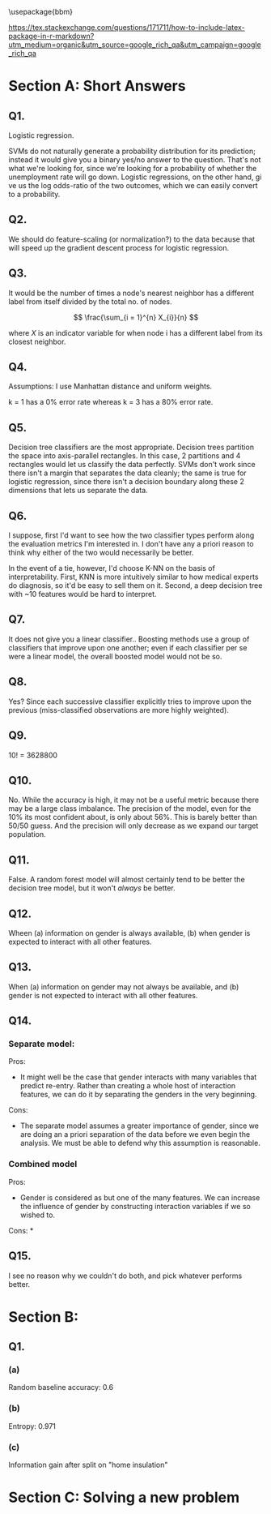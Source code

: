 \usepackage{bbm}

https://tex.stackexchange.com/questions/171711/how-to-include-latex-package-in-r-markdown?utm_medium=organic&utm_source=google_rich_qa&utm_campaign=google_rich_qa

# Section A: Short Answers

## Q1.

Logistic regression.

SVMs do not naturally generate a probability distribution for its prediction; instead it would give you a binary yes/no answer to the question. That's not what we're looking for, since we're looking for a probability of whether the unemployment rate will go down. Logistic regressions, on the other hand, gi ve us the log odds-ratio of the two outcomes, which we can easily convert to a probability.

## Q2. 

We should do feature-scaling (or normalization?) to the data because that will speed up the gradient descent process for logistic regression.

## Q3. 

It would be the number of times a node's nearest neighbor has a different label from itself divided by the total no. of nodes.

$$ \frac{\sum_{i = 1}^{n} X_{i}}{n} $$

where $X$ is an indicator variable for when node i has a different label from its closest neighbor.

## Q4. 

Assumptions: I use Manhattan distance and uniform weights.

k = 1 has a 0% error rate whereas k = 3 has a 80% error rate. 

## Q5. 

Decision tree classifiers are the most appropriate. Decision trees partition the space into axis-parallel rectangles. In this case, 2 partitions and 4 rectangles would let us classify the data perfectly. SVMs don't work since there isn't a margin that separates the data cleanly; the same is true for logistic regression, since there isn't a decision boundary along these 2 dimensions that lets us separate the data.

## Q6.

I suppose, first I'd want to see how the two classifier types perform along the evaluation metrics I'm interested in. I don't have any a priori reason to think why  either of the two would necessarily be better. 

In the event of a tie, however, I'd choose K-NN on the basis of interpretability. First, KNN is more intuitively similar to how medical experts do diagnosis, so it'd be easy to sell them on it. Second, a deep decision tree with ~10 features would be hard to interpret.

## Q7.

It does not give you a linear classifier.. Boosting methods use a group of classifiers that improve upon one another; even if each classifier per se were a linear model, the overall boosted model would not be so.

## Q8.

Yes? Since each successive classifier explicitly tries to improve upon the previous (miss-classified observations are more highly weighted).

## Q9.

10! = 3628800

## Q10.

No. While the accuracy is high, it may not be a useful metric because there may be a large class imbalance. The precision of the model, even for the 10% its most confident about, is only about 56%. This is barely better than 50/50 guess. And the precision will only decrease as we expand our target population.

## Q11.

False. A random forest model will almost certainly tend to be better the decision tree model, but it won't *always* be better.

## Q12.

Wheen (a) information on gender is always available, (b) when gender is expected to interact with all other features.

## Q13.

When (a) information on gender may not always be available, and (b) gender is not expected to interact with all other features.

## Q14.

### Separate model:
Pros:
* It might well be the case that gender interacts with many variables that predict re-entry. Rather than creating a whole host of interaction features, we can do it by separating the genders in the very beginning.

Cons:
* The separate model assumes a greater importance of gender, since we are doing an a priori separation of the data before we even begin the analysis. We must be able to defend why this assumption is reasonable.

### Combined model
Pros:
* Gender is considered as but one of the many features. We can increase the influence of gender by constructing interaction variables if we so wished to. 

Cons:
* 

## Q15. 

I see no reason why we couldn't do both, and pick whatever performs better.

# Section B: 

## Q1.

### (a) 

Random baseline accuracy: 0.6

### (b)

Entropy: 0.971

### (c)

Information gain after split on "home insulation"

# Section C: Solving a new problem




